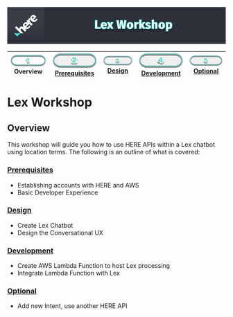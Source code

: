 <img src="./workshop_header.jpg" width="890" />

| ![Overview](../../images/01.png)<br>Overview | [![Prerequisites](../../images/02_off.png)<br>Prerequisites](./02.md) | [![Design](../../images/03_off.png)<br>Design](./03.md) | [![Development](../../images/04_off.png)<br>Development](./04.md) | [![Optional](../../images/05_off.png)<br>Optional](./05.md)
| :---: | :---: | :---: | :---: | :---: |

# Lex Workshop

## Overview

This workshop will guide you how to use HERE APIs within a Lex chatbot using location terms. The following is an outline of what is covered:

### [Prerequisites](./02.md)

* Establishing accounts with HERE and AWS 
* Basic Developer Experience

### [Design](./03.md)

* Create Lex Chatbot
* Design the Conversational UX

### [Development](./04.md)

* Create AWS Lambda Function to host Lex processing
* Integrate Lambda Function with Lex

### [Optional](./05.md)

* Add new Intent, use another HERE API

